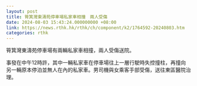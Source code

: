 ```yaml
---
layout: post
title: 筲箕灣東濤苑停車場私家車相撞　兩人受傷
date: 2024-08-03 15:43:24.000000000 +08:00
link: https://news.rthk.hk/rthk/ch/component/k2/1764592-20240803.htm
categories: rthk
---
```


筲箕灣東濤苑停車場有兩輛私家車相撞，兩人受傷送院。

事發在中午12時許，其中一輛私家車在停車場往上一層行駛時失控撞柱，再撞向另一輛原本停泊並無人在內的私家車。男司機與女乘客手部受傷，送往東區醫院治理。
